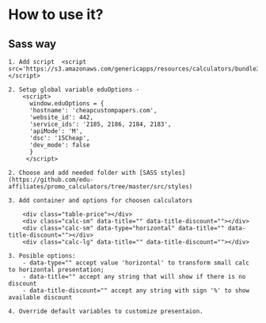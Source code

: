 # How to use it? 

## Sass way

    1. Add script  <script src='https://s3.amazonaws.com/genericapps/resources/calculators/bundle36.js'></script>
    
    2. Setup global variable eduOptions - 
        <script>
          window.eduOptions = {
          'hostname': 'cheapcustompapers.com',
          'website_id': 442,
          'service_ids': '2185, 2186, 2184, 2183',
          'apiMode': 'M',
          'dsc': '15Cheap',
          'dev_mode': false
          }
         </script>
    
    2. Choose and add needed folder with [SASS styles](https://github.com/edu-affiliates/promo_calculators/tree/master/src/styles)
    
    3. Add container and options for choosen calculators 
    
        <div class="table-price"></div>
        <div class="calc-sm" data-title="" data-title-discount=""></div>
        <div class="calc-sm" data-type="horizontal" data-title="" data-title-discount=""></div>
        <div class="calc-lg" data-title="" data-title-discount=""></div>
    
    3. Posible options: 
        - data-type="" accept value 'horizontal' to transform small calc to horizontal presentation;
        - data-title="" accept any string that will show if there is no discount
        - data-title-discount="" accept any string with sign '%' to show available discount
        
    4. Override default variables to customize presentaion.
        
    
        
